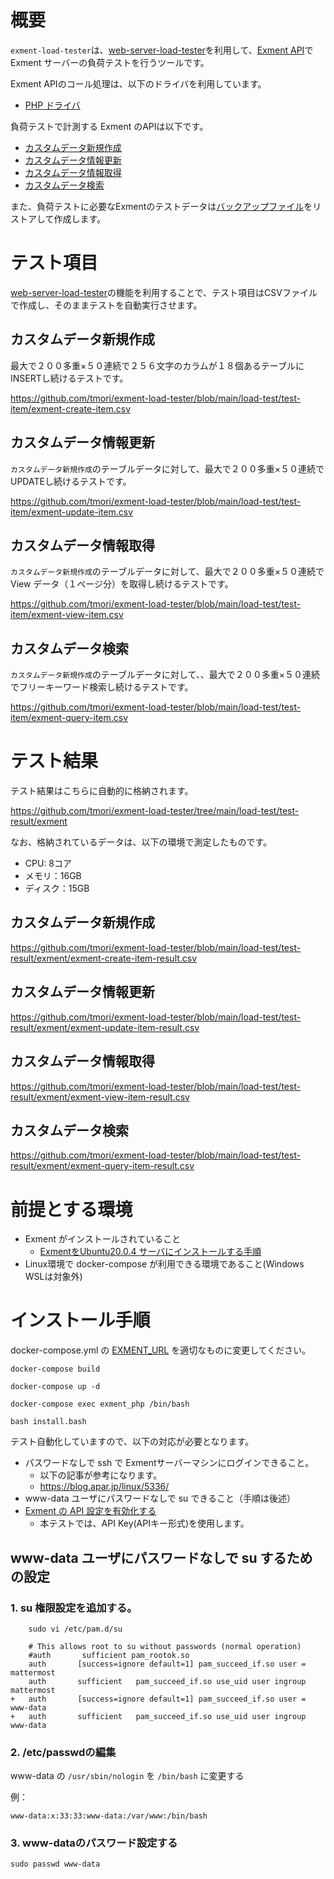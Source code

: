 # 概要
`exment-load-tester`は、[web-server-load-tester](https://github.com/tmori/web-server-load-tester)を利用して、[Exment API](https://exment.net/reference/ja/webapi.html)で Exment サーバーの負荷テストを行うツールです。

Exment APIのコール処理は、以下のドライバを利用しています。

- [PHP ドライバ](https://github.com/tmori/php-exment-driver)

負荷テストで計測する Exment のAPIは以下です。

- [カスタムデータ新規作成](https://exment.net/reference/ja/webapi.html#operation/post-values)
- [カスタムデータ情報更新](https://exment.net/reference/ja/webapi.html#operation/put-value)
- [カスタムデータ情報取得](https://exment.net/reference/ja/webapi.html#operation/get-value)
- [カスタムデータ検索](https://exment.net/reference/ja/webapi.html#operation/get-values-query)

また、負荷テストに必要なExmentのテストデータは[バックアップファイル](https://github.com/tmori/exment-load-tester/tree/main/load-test/backup)をリストアして作成します。

# テスト項目

[web-server-load-tester](https://github.com/tmori/web-server-load-tester)の機能を利用することで、テスト項目はCSVファイルで作成し、そのままテストを自動実行させます。

## カスタムデータ新規作成

最大で２００多重×５０連続で２５６文字のカラムが１８個あるテーブルにINSERTし続けるテストです。

https://github.com/tmori/exment-load-tester/blob/main/load-test/test-item/exment-create-item.csv

## カスタムデータ情報更新

`カスタムデータ新規作成`のテーブルデータに対して、最大で２００多重×５０連続でUPDATEし続けるテストです。

https://github.com/tmori/exment-load-tester/blob/main/load-test/test-item/exment-update-item.csv

## カスタムデータ情報取得

`カスタムデータ新規作成`のテーブルデータに対して、最大で２００多重×５０連続で View データ（１ページ分）を取得し続けるテストです。

https://github.com/tmori/exment-load-tester/blob/main/load-test/test-item/exment-view-item.csv

## カスタムデータ検索

`カスタムデータ新規作成`のテーブルデータに対して、、最大で２００多重×５０連続でフリーキーワード検索し続けるテストです。

https://github.com/tmori/exment-load-tester/blob/main/load-test/test-item/exment-query-item.csv

# テスト結果

テスト結果はこちらに自動的に格納されます。

https://github.com/tmori/exment-load-tester/tree/main/load-test/test-result/exment

なお、格納されているデータは、以下の環境で測定したものです。

* CPU: 8コア
* メモリ：16GB
* ディスク：15GB

## カスタムデータ新規作成

https://github.com/tmori/exment-load-tester/blob/main/load-test/test-result/exment/exment-create-item-result.csv

## カスタムデータ情報更新

https://github.com/tmori/exment-load-tester/blob/main/load-test/test-result/exment/exment-update-item-result.csv

## カスタムデータ情報取得

https://github.com/tmori/exment-load-tester/blob/main/load-test/test-result/exment/exment-view-item-result.csv

## カスタムデータ検索

https://github.com/tmori/exment-load-tester/blob/main/load-test/test-result/exment/exment-query-item-result.csv


# 前提とする環境

- Exment がインストールされていること
  - [ExmentをUbuntu20.0.4 サーバにインストールする手順](https://qiita.com/kanetugu2018/items/8192cc3461ef60b2f876)
- Linux環境で docker-compose が利用できる環境であること(Windows WSLは対象外)


# インストール手順

docker-compose.yml の [EXMENT_URL](https://github.com/tmori/exment-load-tester/blob/main/docker-compose.yml#L10) を適切なものに変更してください。


```
docker-compose build
```

```
docker-compose up -d
```

```
docker-compose exec exment_php /bin/bash
```

```
bash install.bash
```

テスト自動化していますので、以下の対応が必要となります。

* パスワードなしで ssh で Exmentサーバーマシンにログインできること。
  * 以下の記事が参考になります。
  * https://blog.apar.jp/linux/5336/
* www-data ユーザにパスワードなしで su できること（手順は後述）
* [Exment の API 設定を有効化する](https://exment.net/docs/#/ja/api)
  * 本テストでは、API Key(APIキー形式)を使用します。

## www-data ユーザにパスワードなしで su するための設定

### 1. su 権限設定を追加する。

```
	sudo vi /etc/pam.d/su 
	
	# This allows root to su without passwords (normal operation)
	#auth       sufficient pam_rootok.so
	auth       [success=ignore default=1] pam_succeed_if.so user = mattermost
	auth       sufficient   pam_succeed_if.so use_uid user ingroup mattermost
+	auth       [success=ignore default=1] pam_succeed_if.so user = www-data
+	auth       sufficient   pam_succeed_if.so use_uid user ingroup www-data
```

### 2. /etc/passwdの編集

www-data の `/usr/sbin/nologin` を `/bin/bash` に変更する

例：
```
www-data:x:33:33:www-data:/var/www:/bin/bash
````

### 3. www-dataのパスワード設定する

```
sudo passwd www-data
```


